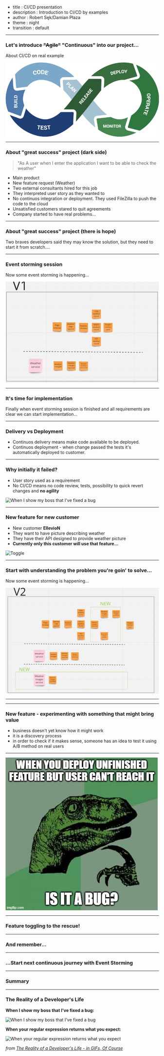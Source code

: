 - title : CI/CD presentation
- description : Introduction to CI/CD by examples
- author : Robert Sęk/Damian Płaza
- theme : night
- transition : default

***
### Let's introduce <del>"Agile"</del> "Continuous" into our project...

About CI/CD on real example

![CI/CD](images/cicd.gif)

***

### About "great success" project (dark side)
> "As A user when I enter the application I want to be able to check the weather"

- Main product 
- New feature request (Weather)
- Two external consultants hired for this job
- They interpreted user story as they wanted to
- No continuos integration or deployment. They used FileZilla to push the code to the cloud
- Unsatisfied customers stared to quit agreements
- Company started to have real problems...



***

### About "great success" project (there is hope)

Two braves developers said they may know the solution, but they need to start it from scratch....

***

### Event storming session
Now some event storming is happening...

![v1-es](images/v1-es-cicd.png)


***
### It's time for implementation
Finally when event storming session is finished and all requirements are clear we can start implementation...

***
### Delivery vs Deployment
- Continuos delivery means make code available to be deployed.
- Continuos deployment - when change passed the tests it's automatically deployed to customer. 

***
### Why initially it failed? 
- User story used as a requirement
- No CI/CD means no code review, tests, possibility to quick revert changes and **no agility**

![When I show my boss that I've fixed a bug](http://www.topito.com/wp-content/uploads/2013/01/code-07.gif)

***

### New feature for new customer 
- New customer **EllevioN**
- They want to have picture describing weather 
- They have their API designed to provide weather picture
- **Currently only this customer will use that feature...**

![Toggle](https://media.giphy.com/media/uTDdgSvpNvcrR9sydS/giphy.gif)

---

### Start with understanding the problem you're goin' to solve...
Now some event storming is happening...

![v2-es](images/v2-es-cicd.png)

***

***

### New feature - experimenting with something that might bring value
- business doesn't yet know how it might work
- it is a discovery process
- in order to check if it makes sense, someone has an idea
to test it using A/B method on real users

---

![buggy-code](images/buggy-code-question.jpg)

---

### Feature toggling to the rescue!

---

### And remember...

---

### ...Start next continuous journey with Event Storming

***

### Summary

***
### The Reality of a Developer's Life 

**When I show my boss that I've fixed a bug:**
  
![When I show my boss that I've fixed a bug](http://www.topito.com/wp-content/uploads/2013/01/code-07.gif)
  
**When your regular expression returns what you expect:**
  
![When your regular expression returns what you expect](http://www.topito.com/wp-content/uploads/2013/01/code-03.gif)
  
*from [The Reality of a Developer's Life - in GIFs, Of Course](http://server.dzone.com/articles/reality-developers-life-gifs)*

